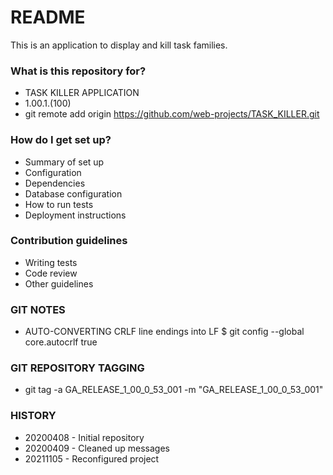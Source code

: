 # README #

This is an application to display and kill task families.

### What is this repository for? ###

* TASK KILLER APPLICATION
* 1.00.1.(100)
* git remote add origin https://github.com/web-projects/TASK_KILLER.git

### How do I get set up? ###

* Summary of set up
* Configuration
* Dependencies
* Database configuration
* How to run tests
* Deployment instructions

### Contribution guidelines ###

* Writing tests
* Code review
* Other guidelines

### GIT NOTES ###

*  AUTO-CONVERTING CRLF line endings into LF
   $ git config --global core.autocrlf true
   
### GIT REPOSITORY TAGGING ###

* git tag -a GA_RELEASE_1_00_0_53_001 -m "GA_RELEASE_1_00_0_53_001"

### HISTORY ###

* 20200408 - Initial repository
* 20200409 - Cleaned up messages
* 20211105 - Reconfigured project
